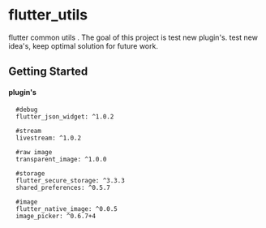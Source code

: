 # flutter_utils

flutter common utils . The goal of this project is test new plugin's. test new idea's,
keep optimal solution for future work.  

## Getting Started


#### plugin's      
      #debug
      flutter_json_widget: ^1.0.2
    
      #stream
      livestream: ^1.0.2
      
      #raw image
      transparent_image: ^1.0.0
      
      #storage
      flutter_secure_storage: ^3.3.3
      shared_preferences: ^0.5.7
      
      #image
      flutter_native_image: ^0.0.5
      image_picker: ^0.6.7+4
      

